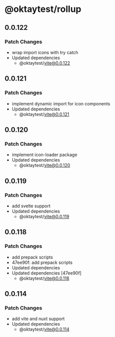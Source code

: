 # @oktaytest/rollup

## 0.0.122

### Patch Changes

- wrap import icons with try catch
- Updated dependencies
  - @oktaytest/vite@0.0.122

## 0.0.121

### Patch Changes

- implement dynamic import for icon components
- Updated dependencies
  - @oktaytest/vite@0.0.121

## 0.0.120

### Patch Changes

- implement icon-loader package
- Updated dependencies
  - @oktaytest/vite@0.0.120

## 0.0.119

### Patch Changes

- add svelte support
- Updated dependencies
  - @oktaytest/vite@0.0.119

## 0.0.118

### Patch Changes

- add prepack scripts
- 47ee90f: add prepack scripts
- Updated dependencies
- Updated dependencies [47ee90f]
  - @oktaytest/vite@0.0.118

## 0.0.114

### Patch Changes

- add vite and nuxt support
- Updated dependencies
  - @oktaytest/vite@0.0.114
